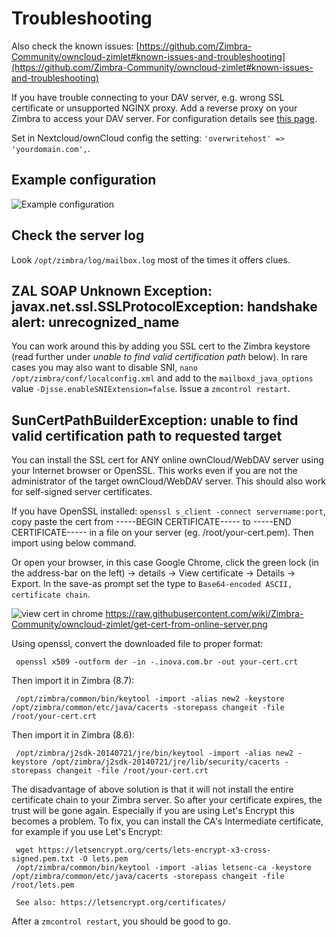 # Troubleshooting 

Also check the known issues: [https://github.com/Zimbra-Community/owncloud-zimlet#known-issues-and-troubleshooting](https://github.com/Zimbra-Community/owncloud-zimlet#known-issues-and-troubleshooting)

If you have trouble connecting to your DAV server, e.g. wrong SSL certificate or unsupported NGINX proxy.
Add a reverse proxy on your Zimbra to access your DAV server. For configuration details see [this page](https://github.com/Zimbra-Community/owncloud-zimlet/wiki/Serving-Nextcloud-ownCloud-behind-Zimbra's-nginx).

Set in Nextcloud/ownCloud config the setting: `'overwritehost' => 'yourdomain.com',`.

## Example configuration
![Example configuration](https://raw.githubusercontent.com/wiki/Zimbra-Community/owncloud-zimlet/example-properties.png)

## Check the server log
Look `/opt/zimbra/log/mailbox.log` most of the times it offers clues.

## ZAL SOAP Unknown Exception: javax.net.ssl.SSLProtocolException: handshake alert: unrecognized_name
You can work around this by adding you SSL cert to the Zimbra keystore (read further under _unable to find valid certification path_ below). In rare cases you may also want to disable SNI, `nano /opt/zimbra/conf/localconfig.xml` and add to the `mailboxd_java_options` value `-Djsse.enableSNIExtension=false`. Issue a `zmcontrol restart`.

## SunCertPathBuilderException: unable to find valid certification path to requested target
You can install the SSL cert for ANY online ownCloud/WebDAV server using your Internet browser or OpenSSL. This works even if you are not the administrator of the target ownCloud/WebDAV server. This should also work for self-signed server certificates. 

If you have OpenSSL installed: `openssl s_client -connect servername:port`, copy paste the cert from -----BEGIN CERTIFICATE----- to -----END CERTIFICATE----- in a file on your server (eg. /root/your-cert.pem). Then import using below command.

Or open your browser, in this case Google Chrome, click the green lock (in the address-bar on the left) -> details -> View certificate -> Details -> Export. In the save-as prompt set the type to `Base64-encoded ASCII, certificate chain`.

![view cert in chrome](https://raw.githubusercontent.com/wiki/Zimbra-Community/owncloud-zimlet/get-cert-from-online-server.png) https://raw.githubusercontent.com/wiki/Zimbra-Community/owncloud-zimlet/get-cert-from-online-server.png

Using openssl, convert the downloaded file to proper format:

     openssl x509 -outform der -in -.inova.com.br -out your-cert.crt

Then import it in Zimbra (8.7):

     /opt/zimbra/common/bin/keytool -import -alias new2 -keystore /opt/zimbra/common/etc/java/cacerts -storepass changeit -file /root/your-cert.crt

Then import it in Zimbra (8.6):

     /opt/zimbra/j2sdk-20140721/jre/bin/keytool -import -alias new2 -keystore /opt/zimbra/j2sdk-20140721/jre/lib/security/cacerts -storepass changeit -file /root/your-cert.crt 

The disadvantage of above solution is that it will not install the entire certificate chain to your Zimbra server. So after your certificate expires, the trust will be gone again. Especially if you are using Let's Encrypt this becomes a problem. To fix, you can install the CA's Intermediate certificate, for example if you use Let's Encrypt:

     wget https://letsencrypt.org/certs/lets-encrypt-x3-cross-signed.pem.txt -O lets.pem
     /opt/zimbra/common/bin/keytool -import -alias letsenc-ca -keystore /opt/zimbra/common/etc/java/cacerts -storepass changeit -file /root/lets.pem

     See also: https://letsencrypt.org/certificates/

After a `zmcontrol restart`, you should be good to go.

